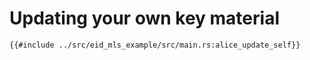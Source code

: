 # Updating your own key material

```rust,no_run,noplayground
{{#include ../src/eid_mls_example/src/main.rs:alice_update_self}}
```
